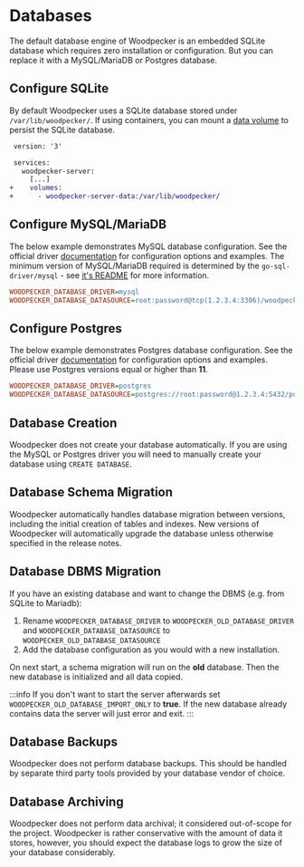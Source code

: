 # Databases

The default database engine of Woodpecker is an embedded SQLite database which requires zero installation or configuration. But you can replace it with a MySQL/MariaDB or Postgres database.

## Configure SQLite

By default Woodpecker uses a SQLite database stored under `/var/lib/woodpecker/`. If using containers, you can mount a [data volume](https://docs.docker.com/storage/volumes/#create-and-manage-volumes) to persist the SQLite database.

```diff title="docker-compose.yaml"
 version: '3'

 services:
   woodpecker-server:
     [...]
+    volumes:
+      - woodpecker-server-data:/var/lib/woodpecker/
```

## Configure MySQL/MariaDB

The below example demonstrates MySQL database configuration. See the official driver [documentation](https://github.com/go-sql-driver/mysql#dsn-data-source-name) for configuration options and examples.
The minimum version of MySQL/MariaDB required is determined by the `go-sql-driver/mysql` - see [it's README](https://github.com/go-sql-driver/mysql#requirements) for more information.

```ini
WOODPECKER_DATABASE_DRIVER=mysql
WOODPECKER_DATABASE_DATASOURCE=root:password@tcp(1.2.3.4:3306)/woodpecker?parseTime=true
```

## Configure Postgres

The below example demonstrates Postgres database configuration. See the official driver [documentation](https://www.postgresql.org/docs/current/static/libpq-connect.html#LIBPQ-CONNSTRING) for configuration options and examples.
Please use Postgres versions equal or higher than **11**.

```ini
WOODPECKER_DATABASE_DRIVER=postgres
WOODPECKER_DATABASE_DATASOURCE=postgres://root:password@1.2.3.4:5432/postgres?sslmode=disable
```

## Database Creation

Woodpecker does not create your database automatically. If you are using the MySQL or Postgres driver you will need to manually create your database using `CREATE DATABASE`.

## Database Schema Migration

Woodpecker automatically handles database migration between versions, including the initial creation of tables and indexes. New versions of Woodpecker will automatically upgrade the database unless otherwise specified in the release notes.

## Database DBMS Migration

If you have an existing database and want to change the DBMS (e.g. from SQLite to Mariadb):

1. Rename `WOODPECKER_DATABASE_DRIVER` to `WOODPECKER_OLD_DATABASE_DRIVER` and `WOODPECKER_DATABASE_DATASOURCE` to `WOODPECKER_OLD_DATABASE_DATASOURCE`
2. Add the database configuration as you would with a new installation.  

On next start, a schema migration will run on the **old** database.
Then the new database is initialized and all data copied.

:::info
If you don't want to start the server afterwards set `WOODPECKER_OLD_DATABASE_IMPORT_ONLY` to **true**.
If the new database already contains data the server will just error and exit.
:::

## Database Backups

Woodpecker does not perform database backups. This should be handled by separate third party tools provided by your database vendor of choice.

## Database Archiving

Woodpecker does not perform data archival; it considered out-of-scope for the project. Woodpecker is rather conservative with the amount of data it stores, however, you should expect the database logs to grow the size of your database considerably.
